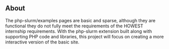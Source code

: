 ## About

The php-slurm/examples pages are basic and sparse, although they are
functional they do not fully meet the requirements of the HOWEST
internship requirements. With the php-slurm extension built along with
supporting PHP code and libraries, this project will focus on creating
a more interactive version of the basic site.
